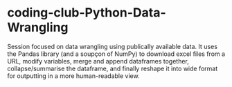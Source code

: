 # coding-club-Python-Data-Wrangling

Session focused on data wrangling using publically available data. It uses the Pandas library (and a soupçon of NumPy) to download excel files from a URL, modify variables, merge and append dataframes together, collapse/summarise the dataframe, and finally reshape it into wide format for outputting in a more human-readable view.

